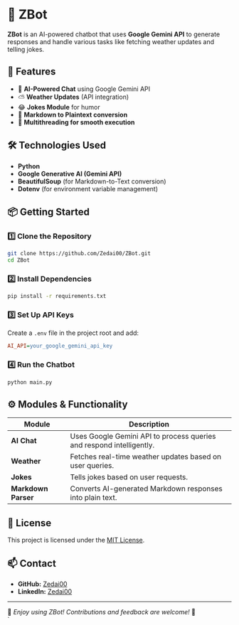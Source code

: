 # 🤖 ZBot  

**ZBot** is an AI-powered chatbot that uses **Google Gemini API** to generate responses and handle various tasks like fetching weather updates and telling jokes.  

## 🌟 Features  
- 💬 **AI-Powered Chat** using Google Gemini API  
- ⛅ **Weather Updates** (API integration)  
- 😂 **Jokes Module** for humor  
- 🚀 **Markdown to Plaintext conversion**  
- 🔄 **Multithreading for smooth execution**  

## 🛠️ Technologies Used  
- **Python**  
- **Google Generative AI (Gemini API)**  
- **BeautifulSoup** (for Markdown-to-Text conversion)  
- **Dotenv** (for environment variable management)  

## 📦 Getting Started  

### 1️⃣ Clone the Repository  
```bash
git clone https://github.com/Zedai00/ZBot.git
cd ZBot
```

### 2️⃣ Install Dependencies  
```bash
pip install -r requirements.txt
```

### 3️⃣ Set Up API Keys  
Create a `.env` file in the project root and add:  
```ini
AI_API=your_google_gemini_api_key
```

### 4️⃣ Run the Chatbot  
```bash
python main.py
```

## ⚙️ Modules & Functionality  

| Module    | Description |
|-----------|------------|
| **AI Chat** | Uses Google Gemini API to process queries and respond intelligently. |
| **Weather** | Fetches real-time weather updates based on user queries. |
| **Jokes**   | Tells jokes based on user requests. |
| **Markdown Parser** | Converts AI-generated Markdown responses into plain text. |

## 📜 License  
This project is licensed under the [MIT License](LICENSE).  

## 📫 Contact  
- **GitHub:** [Zedai00](https://github.com/Zedai00)  
- **LinkedIn:** [Zedai00](https://www.linkedin.com/in/zedai00/)  

---

🤖 *Enjoy using ZBot! Contributions and feedback are welcome!* 🚀  
`

